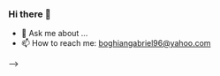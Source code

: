 ### Hi there 👋

<!--
**Boghian-Gabriel/Boghian-Gabriel** is a ✨ _special_ ✨ repository because its `README.md` (this file) appears on your GitHub profile.

Here are some ideas to get you started:

- 🔭 I’m currently working on SQL Server, VB.NET
- 🌱 I’m currently learning ASP.NET, Figma , Adobe XD 
<!-- - 👯 I’m looking to collaborate on ... -->
<!-- - 🤔 I’m looking for help with ... -->
- 💬 Ask me about ...
- 📫 How to reach me: boghiangabriel96@yahoo.com
<!-- - 😄 Pronouns: ... -->
<!-- - ⚡ Fun fact: ... -->
-->
